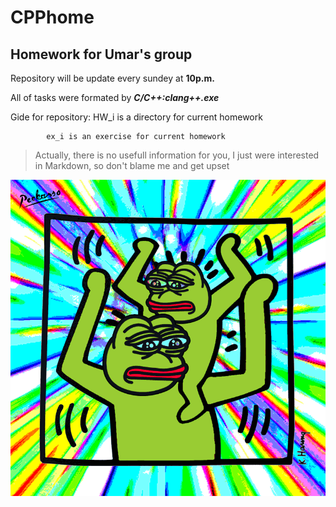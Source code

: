 # CPPhome
## Homework for Umar's group

Repository will be update every sundey at **10p.m.**

All of tasks were formated by __*C/C++:clang++.exe*__

Gide for repository:    HW_i is a directory for current homework
			
			ex_i is an exercise for current homework

>Actually, there is no usefull information for you, I just were interested in Markdown, so don't blame me and get upset

![Here is you'r new friend](images/1.gif) 
